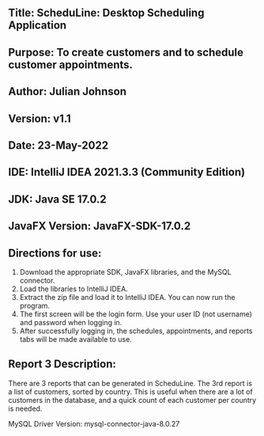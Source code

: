 ## Title: ScheduLine: Desktop Scheduling Application
## Purpose: To create customers and to schedule customer appointments.
## Author: Julian Johnson
## Version: v1.1
## Date: 23-May-2022
## IDE: IntelliJ IDEA 2021.3.3 (Community Edition)
## JDK: Java SE 17.0.2
## JavaFX Version: JavaFX-SDK-17.0.2

## Directions for use:
1. Download the appropriate SDK, JavaFX libraries, and the MySQL connector.
2. Load the libraries to IntelliJ IDEA.
3. Extract the zip file and load it to IntelliJ IDEA. You can now run the program.
4. The first screen will be the login form. Use your user ID (not username) and password when logging in.
5. After successfully logging in, the schedules, appointments, and reports tabs will be made available to use.

## Report 3 Description:
There are 3 reports that can be generated in ScheduLine. The 3rd report is a list of customers, sorted by country.
This is useful when there are a lot of customers in the database, and a quick count of each customer per country is needed.

MySQL Driver Version: mysql-connector-java-8.0.27
